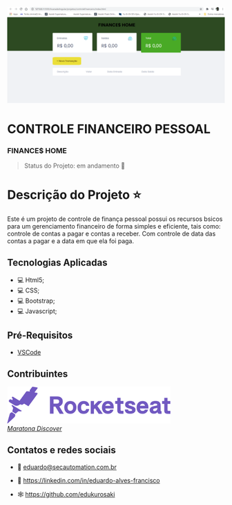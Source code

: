 <p align="center">
<img src= "imagens/projeto.png"/>
</p>

<p align="center">
<h1>CONTROLE FINANCEIRO PESSOAL</h1>
<p align="center"><h3>FINANCE$ HOME</h3></p>
</p>

> Status do Projeto: em andamento :runner:


# Descrição do Projeto :star:

Este é um projeto de controle de finança pessoal possui os recursos bsicos para um gerenciamento financeiro de forma simples e eficiente, tais como: controle de contas a pagar e contas a receber. Com controle de data das contas a pagar e a data em que ela foi paga.

## Tecnologias Aplicadas

- :computer: Html5;
- :computer: CSS;
- 💻 Bootstrap;
- :computer: Javascript;

## Pré-Requisitos

- [VSCode](https://code.visualstudio.com/docs)

## Contribuintes

  [<img src="imagens/logoRocketsea.png" width="75%"><br/><em>Maratona Discover</em>](https://maratonadiscover.rocketseat.com.br)


## Contatos e redes sociais

- :email: eduardo@secautomation.com.br

- 🔗 https://linkedin.com/in/eduardo-alves-francisco

- 🕸️ https://github.com/edukurosaki
